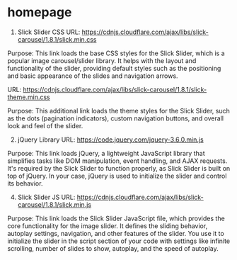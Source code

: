 # homepage

1. Slick Slider CSS
URL: https://cdnjs.cloudflare.com/ajax/libs/slick-carousel/1.8.1/slick.min.css

Purpose: This link loads the base CSS styles for the Slick Slider, which is a popular image carousel/slider library. It helps with the layout and functionality of the slider, providing default styles such as the positioning and basic appearance of the slides and navigation arrows.

URL: https://cdnjs.cloudflare.com/ajax/libs/slick-carousel/1.8.1/slick-theme.min.css

Purpose: This additional link loads the theme styles for the Slick Slider, such as the dots (pagination indicators), custom navigation buttons, and overall look and feel of the slider.

2. jQuery Library
URL: https://code.jquery.com/jquery-3.6.0.min.js

Purpose: This link loads jQuery, a lightweight JavaScript library that simplifies tasks like DOM manipulation, event handling, and AJAX requests. It's required by the Slick Slider to function properly, as Slick Slider is built on top of jQuery. In your case, jQuery is used to initialize the slider and control its behavior.

4. Slick Slider JS
URL: https://cdnjs.cloudflare.com/ajax/libs/slick-carousel/1.8.1/slick.min.js

Purpose: This link loads the Slick Slider JavaScript file, which provides the core functionality for the image slider. It defines the sliding behavior, autoplay settings, navigation, and other features of the slider. You use it to initialize the slider in the script section of your code with settings like infinite scrolling, number of slides to show, autoplay, and the speed of autoplay.

